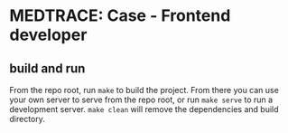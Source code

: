 # MEDTRACE: Case - Frontend developer

## build and run

From the repo root, run `make` to build the project. From there you can use your own server to serve from the repo root, or run `make serve` to run a development server. `make clean` will remove the dependencies and build directory.